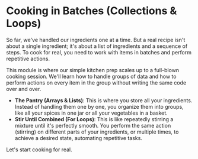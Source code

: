 # Cooking in Batches (Collections & Loops)

So far, we've handled our ingredients one at a time. But a real recipe isn't about a single ingredient; it's about a list of ingredients and a sequence of steps. To cook for real, you need to work with items in batches and perform repetitive actions.

This module is where our simple kitchen prep scales up to a full-blown cooking session. We'll learn how to handle groups of data and how to perform actions on every item in the group without writing the same code over and over.

* **The Pantry (Arrays & Lists)**: This is where you store all your ingredients. Instead of handling them one by one, you organize them into groups, like all your spices in one jar or all your vegetables in a basket.
* **Stir Until Combined (For Loops)**: This is like repeatedly stirring a mixture until it's perfectly smooth. You perform the same action (stirring) on different parts of your ingredients, or multiple times, to achieve a desired state, automating repetitive tasks.

Let's start cooking for real.
